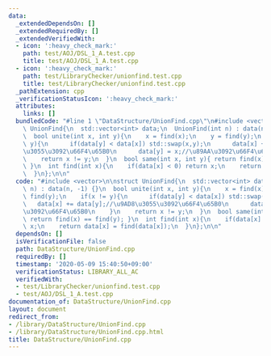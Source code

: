 ```yaml
---
data:
  _extendedDependsOn: []
  _extendedRequiredBy: []
  _extendedVerifiedWith:
  - icon: ':heavy_check_mark:'
    path: test/AOJ/DSL_1_A.test.cpp
    title: test/AOJ/DSL_1_A.test.cpp
  - icon: ':heavy_check_mark:'
    path: test/LibraryChecker/unionfind.test.cpp
    title: test/LibraryChecker/unionfind.test.cpp
  _pathExtension: cpp
  _verificationStatusIcon: ':heavy_check_mark:'
  attributes:
    links: []
  bundledCode: "#line 1 \"DataStructure/UnionFind.cpp\"\n#include <vector>\n\nstruct\
    \ UnionFind{\n  std::vector<int> data;\n  UnionFind(int n) : data(n, -1) {}\n\
    \  bool unite(int x, int y){\n    x = find(x);\n    y = find(y);\n    if(x !=\
    \ y){\n      if(data[y] < data[x]) std::swap(x,y);\n      data[x] += data[y];//\u9AD8\
    \u3055\u3092\u66F4\u65B0\n      data[y] = x;//\u89AA\u3092\u66F4\u65B0\n    }\n\
    \    return x != y;\n  }\n  bool same(int x, int y){ return find(x) == find(y);\
    \ }\n  int find(int x){\n    if(data[x] < 0) return x;\n    return data[x] = find(data[x]);\n\
    \  }\n};\n\n"
  code: "#include <vector>\n\nstruct UnionFind{\n  std::vector<int> data;\n  UnionFind(int\
    \ n) : data(n, -1) {}\n  bool unite(int x, int y){\n    x = find(x);\n    y =\
    \ find(y);\n    if(x != y){\n      if(data[y] < data[x]) std::swap(x,y);\n   \
    \   data[x] += data[y];//\u9AD8\u3055\u3092\u66F4\u65B0\n      data[y] = x;//\u89AA\
    \u3092\u66F4\u65B0\n    }\n    return x != y;\n  }\n  bool same(int x, int y){\
    \ return find(x) == find(y); }\n  int find(int x){\n    if(data[x] < 0) return\
    \ x;\n    return data[x] = find(data[x]);\n  }\n};\n\n"
  dependsOn: []
  isVerificationFile: false
  path: DataStructure/UnionFind.cpp
  requiredBy: []
  timestamp: '2020-05-09 15:40:50+09:00'
  verificationStatus: LIBRARY_ALL_AC
  verifiedWith:
  - test/LibraryChecker/unionfind.test.cpp
  - test/AOJ/DSL_1_A.test.cpp
documentation_of: DataStructure/UnionFind.cpp
layout: document
redirect_from:
- /library/DataStructure/UnionFind.cpp
- /library/DataStructure/UnionFind.cpp.html
title: DataStructure/UnionFind.cpp
---
```

